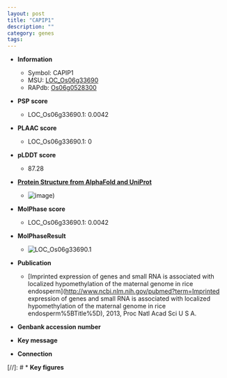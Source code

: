 ```yaml
---
layout: post
title: "CAPIP1"
description: ""
category: genes
tags: 
---
```


* **Information**  
    + Symbol: CAPIP1  
    + MSU: [LOC_Os06g33690](http://rice.plantbiology.msu.edu/cgi-bin/ORF_infopage.cgi?orf=LOC_Os06g33690)  
    + RAPdb: [Os06g0528300](http://rapdb.dna.affrc.go.jp/viewer/gbrowse_details/irgsp1?name=Os06g0528300)  

* **PSP score**  
    + LOC_Os06g33690.1: 0.0042 

* **PLAAC score**  
    + LOC_Os06g33690.1: 0 

* **pLDDT score**
    + 87.28

* **[Protein Structure from AlphaFold and UniProt](https://www.uniprot.org/uniprotkb/Q5Z7A8/entry#structure)**
    + ![image](https://ricepsp.github.io/images/Q5/AF-Q5Z7A8-F1.png))

* **MolPhase score**
    + LOC_Os06g33690.1: 0.0042

* **MolPhaseResult**
    + ![LOC_Os06g33690.1](https://ricepsp.github.io/pictures/LOC_Os06g/LOC_Os06g33690.1.png)

* **Publication**  
    + [Imprinted expression of genes and small RNA is associated with localized hypomethylation of the maternal genome in rice endosperm](http://www.ncbi.nlm.nih.gov/pubmed?term=Imprinted expression of genes and small RNA is associated with localized hypomethylation of the maternal genome in rice endosperm%5BTitle%5D), 2013, Proc Natl Acad Sci U S A.

* **Genbank accession number**  

* **Key message**  

* **Connection**  

[//]: # * **Key figures**  


